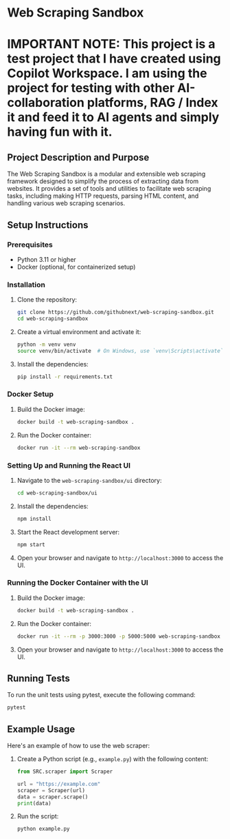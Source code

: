 # Web Scraping Sandbox
# IMPORTANT NOTE: This project is a test project that I have created using Copilot Workspace. I am using the project for testing with other AI-collaboration platforms, RAG / Index it and feed it to AI agents and simply having fun with it.

## Project Description and Purpose

The Web Scraping Sandbox is a modular and extensible web scraping framework designed to simplify the process of extracting data from websites. It provides a set of tools and utilities to facilitate web scraping tasks, including making HTTP requests, parsing HTML content, and handling various web scraping scenarios.

## Setup Instructions

### Prerequisites

- Python 3.11 or higher
- Docker (optional, for containerized setup)

### Installation

1. Clone the repository:

   ```bash
   git clone https://github.com/githubnext/web-scraping-sandbox.git
   cd web-scraping-sandbox
   ```

2. Create a virtual environment and activate it:

   ```bash
   python -m venv venv
   source venv/bin/activate  # On Windows, use `venv\Scripts\activate`
   ```

3. Install the dependencies:

   ```bash
   pip install -r requirements.txt
   ```

### Docker Setup

1. Build the Docker image:

   ```bash
   docker build -t web-scraping-sandbox .
   ```

2. Run the Docker container:

   ```bash
   docker run -it --rm web-scraping-sandbox
   ```

### Setting Up and Running the React UI

1. Navigate to the `web-scraping-sandbox/ui` directory:

   ```bash
   cd web-scraping-sandbox/ui
   ```

2. Install the dependencies:

   ```bash
   npm install
   ```

3. Start the React development server:

   ```bash
   npm start
   ```

4. Open your browser and navigate to `http://localhost:3000` to access the UI.

### Running the Docker Container with the UI

1. Build the Docker image:

   ```bash
   docker build -t web-scraping-sandbox .
   ```

2. Run the Docker container:

   ```bash
   docker run -it --rm -p 3000:3000 -p 5000:5000 web-scraping-sandbox
   ```

3. Open your browser and navigate to `http://localhost:3000` to access the UI.

## Running Tests

To run the unit tests using pytest, execute the following command:

```bash
pytest
```

## Example Usage

Here's an example of how to use the web scraper:

1. Create a Python script (e.g., `example.py`) with the following content:

   ```python
   from SRC.scraper import Scraper

   url = "https://example.com"
   scraper = Scraper(url)
   data = scraper.scrape()
   print(data)
   ```

2. Run the script:

   ```bash
   python example.py
   ```
